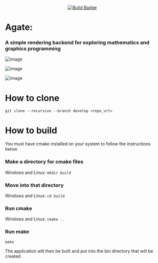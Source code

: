 <p align="center">
  <a href="https://github.com/wba6/Agate/actions/workflows/weekly-multi-platform-build.yml">
    <img src="https://github.com/wba6/Agate/actions/workflows/weekly-multi-platform-build.yml/badge.svg" alt="Build Badge">
  </a>
</p>

# Agate: 
### A simple rendering backend for exploring mathematics and graphics programming
![image](https://github.com/user-attachments/assets/42662d4c-b7dc-4ad9-bc73-b0c6c2d60b3d)

![image](https://github.com/user-attachments/assets/6f966f0d-b287-435c-9098-0cd5e85e10bb)

![image](https://github.com/wba6/Agate/assets/76547127/1ebbba4a-5f6b-40eb-aa5e-fac1ab247b11)

# How to clone
```git clone --recursive --branch develop <repo_url>```

# How to build
You must have cmake installed on your system to follow the instructions below

### Make a directory for cmake files
Windows and Linux: 
```mkdir build```

### Move into that directory
Windows and Linux:
```cd build```

### Run cmake 
Windows and Linux:
```cmake ..```

### Run make
```make```

The application will then be built and put into the bin directory that will be created

